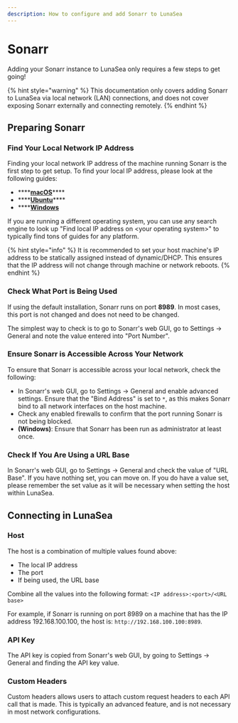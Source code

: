 ```yaml
---
description: How to configure and add Sonarr to LunaSea
---
```


# Sonarr

Adding your Sonarr instance to LunaSea only requires a few steps to get going!

{% hint style="warning" %}
This documentation only covers adding Sonarr to LunaSea via local network \(LAN\) connections, and does not cover exposing Sonarr externally and connecting remotely.
{% endhint %}

## Preparing Sonarr

### Find Your Local Network IP Address

Finding your local network IP address of the machine running Sonarr is the first step to get setup. To find your local IP address, please look at the following guides:

* \*\*\*\*[**macOS**](https://osxdaily.com/2010/11/21/find-ip-address-mac/)\*\*\*\*
* \*\*\*\*[**Ubuntu**](https://ubuntuhandbook.org/index.php/2020/07/find-ip-address-ubuntu-20-04/)\*\*\*\*
* \*\*\*\*[**Windows**](https://support.microsoft.com/en-us/windows/find-your-ip-address-f21a9bbc-c582-55cd-35e0-73431160a1b9)

If you are running a different operating system, you can use any search engine to look up "Find local IP address on &lt;your operating system&gt;" to typically find tons of guides for any platform.

{% hint style="info" %}
It is recommended to set your host machine's IP address to be statically assigned instead of dynamic/DHCP. This ensures that the IP address will not change through machine or network reboots.
{% endhint %}

### Check What Port is Being Used

If using the default installation, Sonarr runs on port **8989**. In most cases, this port is not changed and does not need to be changed.

The simplest way to check is to go to Sonarr's web GUI, go to Settings -&gt; General and note the value entered into "Port Number".

### Ensure Sonarr is Accessible Across Your Network

To ensure that Sonarr is accessible across your local network, check the following:

* In Sonarr's web GUI, go to Settings -&gt; General and enable advanced settings. Ensure that the "Bind Address" is set to `*`, as this makes Sonarr bind to all network interfaces on the host machine.
* Check any enabled firewalls to confirm that the port running Sonarr is not being blocked.
* **\(Windows\)**: Ensure that Sonarr has been run as administrator at least once.

### Check If You Are Using a URL Base

In Sonarr's web GUI, go to Settings -&gt; General and check the value of "URL Base". If you have nothing set, you can move on. If you do have a value set, please remember the set value as it will be necessary when setting the host within LunaSea.

## Connecting in LunaSea

### Host

The host is a combination of multiple values found above:

* The local IP address
* The port
* If being used, the URL base

Combine all the values into the following format: `<IP address>:<port>/<URL base>`

For example, if Sonarr is running on port 8989 on a machine that has the IP address 192.168.100.100, the host is: `http://192.168.100.100:8989`.

### API Key

The API key is copied from Sonarr's web GUI, by going to Settings -&gt; General and finding the API key value.

### Custom Headers

Custom headers allows users to attach custom request headers to each API call that is made. This is typically an advanced feature, and is not necessary in most network configurations.

